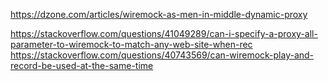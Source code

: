 https://dzone.com/articles/wiremock-as-men-in-middle-dynamic-proxy

https://stackoverflow.com/questions/41049289/can-i-specify-a-proxy-all-parameter-to-wiremock-to-match-any-web-site-when-rec
https://stackoverflow.com/questions/40743569/can-wiremock-play-and-record-be-used-at-the-same-time
